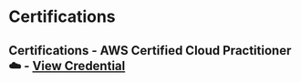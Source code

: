 # Certifications
## Certifications - AWS Certified Cloud Practitioner ☁️   - [View Credential](https://www.credly.com/badges/a3a8a7bd-b352-44b7-9cba-4c19904cefb4/public_url)

